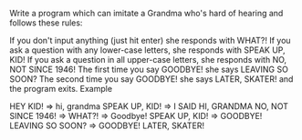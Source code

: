 Write a program which can imitate a Grandma who's hard of hearing and follows these rules:

If you don't input anything (just hit enter) she responds with WHAT?!
If you ask a question with any lower-case letters, she responds with SPEAK UP, KID!
If you ask a question in all upper-case letters, she responds with NO, NOT SINCE 1946!
The first time you say GOODBYE! she says LEAVING SO SOON?
The second time you say GOODBYE! she says LATER, SKATER! and the program exits.
Example

HEY KID!
=> hi, grandma
SPEAK UP, KID!
=> I SAID HI, GRANDMA
NO, NOT SINCE 1946!
=>
WHAT?!
=> Goodbye!
SPEAK UP, KID!
=> GOODBYE!
LEAVING SO SOON?
=> GOODBYE!
LATER, SKATER!

